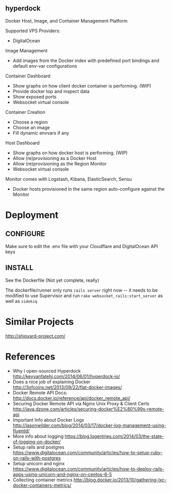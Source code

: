 hyperdock
---

Docker Host, Image, and Container Management Platform

Supported VPS Providers:
 * DigitalOcean

Image Management
 - Add images from the Docker index with predefined port bindings and default env-var configurations

Container Dashboard
 - Show graphs on how client docker container is performing. (WIP)
 - Provide docker top and inspect data
 - Show exposed ports
 - Websocket virtual console

Container Creation
 - Choose a region
 - Choose an image
 - Fill dynamic envvars if any

Host Dashboard
 - Show graphs on how docker host is performing. (WIP)
 - Allow (re)provisioning as a Docker Host
 - Allow (re)provisioning as the Region Monitor
 - Websocket virtual console

Monitor comes with Logstash, Kibana, ElasticSearch, Sensu
 - Docker hosts provisioned in the same region auto-configure against the Monitor

# Deployment

## CONFIGURE

Make sure to edit the .env file with your Cloudflare and DigitalOcean API keys

## INSTALL

See the Dockerfile (Not yet complete, really)

The dockerfile/runner only runs `rails server` right now -- it needs to be modified to use Supervisor
and run `rake websocket_rails:start_server` as well as `sidekiq`

# Similar Projects

http://shipyard-project.com/

# References

* Why I open-sourced Hyperdock http://keyvanfatehi.com/2014/06/01/hyperdock-io/
* Does a nice job of explaining Docker http://3ofcoins.net/2013/09/22/flat-docker-images/
* Docker Remote API Docs: http://docs.docker.io/reference/api/docker_remote_api/
* Securing Docker Remote API via Nginx Unix Proxy & Client Certs http://java.dzone.com/articles/securing-docker%E2%80%99s-remote-api
* Important Info about Docker Logs http://jasonwilder.com/blog/2014/03/17/docker-log-management-using-fluentd/
* More info about logging https://blog.logentries.com/2014/03/the-state-of-logging-on-docker/
* Setup rails and postgres https://www.digitalocean.com/community/articles/how-to-setup-ruby-on-rails-with-postgres
* Setup unicorn and nginx https://www.digitalocean.com/community/articles/how-to-deploy-rails-apps-using-unicorn-and-nginx-on-centos-6-5
* Collecting container metrics http://blog.docker.io/2013/10/gathering-lxc-docker-containers-metrics/

